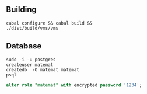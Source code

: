 ## Building

```shell
cabal configure && cabal build &&
./dist/build/vms/vms
```

## Database

```shell
sudo -i -u postgres
createuser matemat
createdb  -O matemat matemat
psql
```
```sql
alter role "matemat" with encrypted password '1234';
```